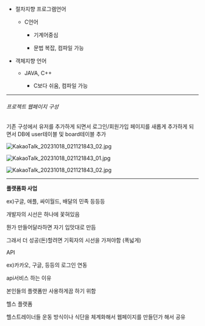 - 절차지향 프로그램언어
  
  - C언어
    
    - 기계어중심
    
    - 문법 복잡, 컴파일 가능

- 객체지향 언어
  
  - JAVA, C++
    
    - C보다 쉬움, 컴파일 가능

------------------------

###### 프로젝트 웹페이지 구성

기존 구성에서 유저를 추가하게 되면서 로그인/회원가입 페이지를 새롭게 추가하게 되면서 DB에 user테이블 및 board테이블 추가

![KakaoTalk_20231018_021121843_02.jpg](C:\Users\김선호\Documents\필기\사진\KakaoTalk_20231018_021121843_02.jpg)

![KakaoTalk_20231018_021121843_01.jpg](C:\Users\김선호\Documents\필기\사진\KakaoTalk_20231018_021121843_01.jpg)

![KakaoTalk_20231018_021121843_02.jpg](C:\Users\김선호\Documents\필기\사진\KakaoTalk_20231018_021121843_02.jpg)

----------------



**플랫폼화 사업**

ex)구글, 애플, 싸이월드, 배달의 민족 등등등

개발자의 시선은 하나에 꽃혀있음

뭔가 만들어달라하면 자기 입맛대로 만듬

그래서 더 성공(돈)할려면 기획자의 시선을 가져야함 (폭넓게)

API

ex)카카오, 구글, 등등의 로그인 연동

api서비스 하는 이유

본인들의 플랫폼만 사용하게끔 하기 위함

헬스 플랫폼

헬스트레이너들 운동 방식이나 식단을 체계화해서 웹페이지를 만들던가 해서 공유
